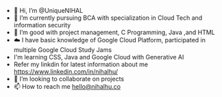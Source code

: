 - 👋 Hi, I’m @UniqueNIHAL
- 👀 I’m currently pursuing BCA with specialization in Cloud Tech and information security
- 🌱 I’m good with project management, C Programming, Java ,and HTML
- ☁️ I have basic knowledge of Google Cloud Platform, participated in multiple Google Cloud Study Jams
- I'm learning CSS, Java and Google Cloud with Generative AI
- Refer my linkdin for latest information about me https://www.linkedin.com/in/nihalhu/
- 💞️ I’m looking to collaborate on projects
- 📫 How to reach me hello@nihalhu.co

<!---
UniqueNIHAL/UniqueNIHAL is a ✨ special ✨ repository because its `README.md` (this file) appears on your GitHub profile.
You can click the Preview link to take a look at your changes.
--->
